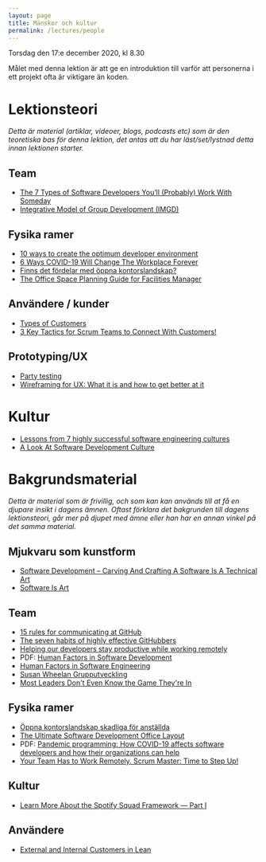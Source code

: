 ```yaml
---
layout: page
title: Mänskor och kultur
permalink: /lectures/people
---
```


Torsdag den 17:e december 2020, kl 8.30

Målet med denna lektion är att ge en introduktion till varför att personerna i ett projekt ofta är viktigare än koden.

# Lektionsteori
*Detta är material (artiklar, videoer, blogs, podcasts etc) som är den teoretiska bas för denna lektion, det antas att du har läst/set/lystnad detta innan lektionen starter.*

## Team
* [The 7 Types of Software Developers You’ll (Probably) Work With Someday](https://www.7pace.com/blog/the-7-types-of-software-developers-youll-probably-work-with-someday)
* [Integrative Model of Group Development (IMGD) ](https://www.youtube.com/watch?v=m442VHaJsL0)


## Fysika ramer
* [10 ways to create the optimum developer environment](https://www.techrepublic.com/blog/10-things/10-ways-to-create-the-optimum-developer-environment/)
* [6 Ways COVID-19 Will Change The Workplace Forever](https://www.forbes.com/sites/williamarruda/2020/05/07/6-ways-covid-19-will-change-the-workplace-forever/)
* [Finns det fördelar med öppna kontorslandskap?](https://www.tholin.se/artiklar/finns-det-fordelar-med-oppna-kontorslandskap/)
* [The Office Space Planning Guide for Facilities Manager](https://www.softwareadvice.com/resources/office-space-planning-guide/)

## Användere / kunder
* [Types of Customers](https://dcmlearning.ie/lean-course-content/lean-six-sigma-types-of-customers.html)
* [3 Key Tactics for Scrum Teams to Connect With Customers!](https://dzone.com/articles/5-key-tactics-for-scrum-teams-to-connect-with-thei)

## Prototyping/UX
* [Party testing](https://medium.com/blixtdunder/party-testing-3c26d3f0e2ec)
* [Wireframing for UX: What it is and how to get better at it](https://www.youtube.com/watch?v=8-vTd7GRk-w)

# Kultur
* [Lessons from 7 highly successful software engineering cultures](https://techbeacon.com/app-dev-testing/lessons-7-highly-successful-software-engineering-cultures)
* [A Look At Software Development Culture](https://www.accelerance.com/blog/software-development-culture)

# Bakgrundsmaterial

*Detta är material som är frivillig, och som kan kan används till at få en djupare insikt i dagens ämnen. Oftast förklara det bakgrunden till dagens lektionsteori, går mer på djupet med ämne eller han har en annan vinkel på det samma material.*

## Mjukvaru som kunstform
* [Software Development – Carving And Crafting A Software Is A Technical Art](https://www.spec-india.com/blog/software-development-a-technical-art)
* [Software Is Art](http://wiki.c2.com/?SoftwareIsArt)

## Team
* [15 rules for communicating at GitHub](https://ben.balter.com/2014/11/06/rules-of-communicating-at-github/)
* [The seven habits of highly effective GitHubbers](https://ben.balter.com/2016/09/13/seven-habits-of-highly-effective-githubbers/)
* [Helping our developers stay productive while working remotely](https://www.microsoft.com/en-us/microsoft-365/blog/2020/03/20/helping-developers-stay-productive-working-remotely/)
* PDF: [Human Factors in Software Development](http://publications.lib.chalmers.se/records/fulltext/126748.pdf)
* [Human Factors in Software Engineering](https://www.youtube.com/watch?v=446cZSgSjTk)
* [Susan Wheelan Grupputveckling](https://www.youtube.com/watch?v=QZBfPhPgiDM)
* [Most Leaders Don't Even Know the Game They're In](https://www.youtube.com/watch?v=RyTQ5-SQYTo)

## Fysika ramer
* [Öppna kontorslandskap skadliga för anställda](https://www.dagensmedicin.se/alla-nyheter/nyheter/oppna-kontorslandskap-skadliga-for-anstallda/)
* [The Ultimate Software Development Office Layout ](http://www.possibility.com/Cpp/SoftDevOfficeLayout.html)
* PDF: [Pandemic programming: How COVID-19 affects software developers and how their organizations can help](https://research.chalmers.se/publication/519655/file/519655_Fulltext.pdf)
* [Your Team Has to Work Remotely. Scrum Master: Time to Step Up!](https://medium.com/serious-scrum/your-team-has-to-work-remotely-scrum-master-time-to-step-up-bce9fd50bac1)

## Kultur
* [Learn More About the Spotify Squad Framework — Part I](https://medium.com/pm101/spotify-squad-framework-part-i-8f74bcfcd761)

## Användere
* [External and Internal Customers in Lean](https://www.velaction.com/external-and-internal-customers/)



